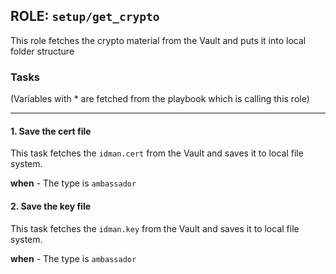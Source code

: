 [//]: # (##############################################################################################)
[//]: # (Copyright Accenture. All Rights Reserved.)
[//]: # (SPDX-License-Identifier: Apache-2.0)
[//]: # (##############################################################################################)

## ROLE: `setup/get_crypto`
This role fetches the crypto material from the Vault and puts it into local folder structure

### Tasks
(Variables with * are fetched from the playbook which is calling this role)

---

#### 1. Save the cert file
This task fetches the `idman.cert` from the Vault and saves it to local file system.

**when** - The type is `ambassador`

#### 2. Save the key file
This task fetches the `idman.key` from the Vault and saves it to local file system.

**when** - The type is `ambassador`
